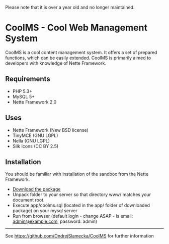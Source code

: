 Please note that it is over a year old and no longer maintained.

CoolMS - Cool Web Management System
===================================

CoolMS is a cool content management system. It offers a set of prepared functions, which can be easily extended. CoolMS is primarily aimed to developers with knowledge of Nette Framework.

Requirements
------------

- PHP 5.3+
- MySQL 5+
- Nette Framework 2.0

Uses
----

- Nette Framework (New BSD license)
- TinyMCE (GNU LGPL)
- Nella (GNU LGPL)
- Silk Icons (CC BY 2.5)

Installation
------------
You should be familiar with installation of the sandbox from the Nette Framework.

- [Download the package](https://github.com/OndrejSlamecka/CoolMS/downloads)
- Unpack folder to your server so that directory www/ matches your document root.
- Execute app/coolms.sql (located in the app/ folder of downloaded package) on your mysql server
- Run from browser (default login - change ASAP - is email: admin@example.com, password: admin)

---

See https://github.com/OndrejSlamecka/CoolMS for further information
